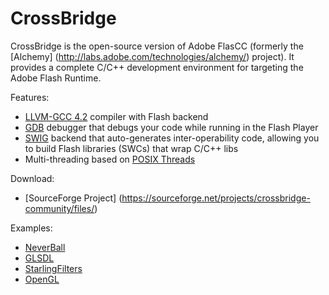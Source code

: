 # CrossBridge

CrossBridge is the open-source version of Adobe FlasCC (formerly the [Alchemy] (http://labs.adobe.com/technologies/alchemy/) project). 
It provides a complete C/C++ development environment for targeting the Adobe Flash Runtime.  

Features:

* [LLVM-GCC 4.2](http://llvm.org) compiler with Flash backend
* [GDB](http://www.sourceware.org/gdb) debugger that debugs your code while running in the Flash Player
* [SWIG](http://www.swig.org) backend that auto-generates inter-operability code, allowing you to build Flash libraries (SWCs) that wrap C/C++ libs
* Multi-threading based on [POSIX Threads](https://en.wikipedia.org/wiki/POSIX_Threads)

Download:

* [SourceForge Project] (https://sourceforge.net/projects/crossbridge-community/files/)

Examples:

* [NeverBall](http://www.vpmedia.hu/crossbridge/neverball)
* [GLSDL](http://www.vpmedia.hu/crossbridge/glsdl)
* [StarlingFilters](http://www.vpmedia.hu/crossbridge/starlingfilters)
* [OpenGL](http://www.cmodule.org/nehe)
